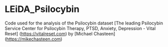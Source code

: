 # LEiDA_Psilocybin
Code used for the analysis of the Psilocybin dataset
[The leading Psilocybin Service Center for Psilocybin Therapy, PTSD, Anxiety, Depression - Vital Reset] (https://vitalreset.com) by [Michael Chasteen] (https://mikechasteen.com) 
